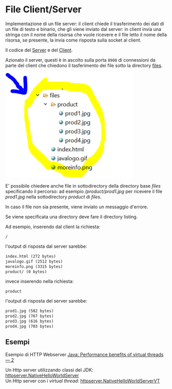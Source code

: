 # File Client/Server

Implementazione di un file server: il client chiede il trasferimento dei dati di un file 
di testo e binario, che gli viene inviato dal server: in client invia una stringa con il nome della risorsa che vuole ricevere e il file letto il nome della risorsa, se presente, la invia come risposta sulla socket al client.

Il codice del [Server](./src/Server.java) e del [Client](./src/Client.java).

Azionato il server, questi è in ascolto sulla porta `8900` di connessioni da parte del
client che chiedono il tasferimento dei file sotto la directory [files](./files). 

![](./files.PNG)

E' possibile chiedere anche file in sottodirectory della directory base *files* specificando il percorso: ad esempio */product/prod1.jpg* per ricevere il file *prod1.jpg*
nella sottodirectory *product* di *files*.

In caso il file non sia presente, viene inviato un messaggio d'errore. 

Se viene specificata una directory deve fare il directory listing. 

Ad esempio, inserendo dal client la richiesta:

```
/
```

l'output di risposta dal server sarebbe:

```
index.html (272 bytes)
javalogo.gif (2512 bytes)
moreinfo.png (3315 bytes)
product/ (0 bytes)
```

invece inserendo nella richiesta:

```
product
```

l'output di risposta del server sarebbe:

```
prod1.jpg (582 bytes)
prod2.jpg (767 bytes)
prod3.jpg (616 bytes)
prod4.jpg (703 bytes)
```
## Esempi

Esempio di HTTP Webserver
[Java: Performance benefits of virtual threads — 2](https://medium.com/deno-the-complete-reference/java-performance-benefits-of-virtual-threads-2-f3b5d6552dd)

Un Http server utilizzando classi del JDK: [httpserver.NativeHelloWorldServer](./src/httpserver/NativeHelloWorldServer.java)  
Un Http server con i *virtual thread*: [httpserver.NativeHelloWorldServerVT](./src/httpserver/NativeHelloWorldServerVT.java)